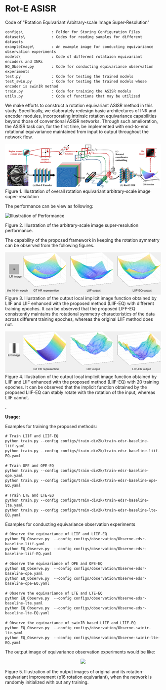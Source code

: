 # Rot-E ASISR
Code of "Rotation Equivariant Arbitrary-scale Image Super-Resolution"  

    configs\             : Folder for Storing Configuration Files
    datasets\            : Codes for reading samples for different datasets
    exampleImage\        : An example image for conducting equivariance observation experiments
    models\              : Code of different rotataion equivariant encoders and INRs
    EQ_Observe.py        : Code for conducting equivariance observation experiments
    test.py              : Code for testing the trained models 
    test_swin.py         : Code for testing the trained models whose encoder is swinIR method 
    train.py             : Code for training the ASISR models
    utils.py             : Code of functions that may be utilized
    
    
We make efforts to construct a rotation equivariant ASISR method in this study. Specifically, we elaborately redesign basic architectures of INR and encoder modules, incorporating intrinsic rotation equivariance capabilities beyond those of conventional ASISR networks. Through such amelioration, the ASISR task can, for the first time, be implemented with end-to-end rotational equivariance maintained from input to output throughout the network flow.

![Illustration of EQ-ASISR](https://github.com/XieQi2015/ImageFolder/blob/master/EQ-ASISR/Fig2.png)
Figure 1. Illustration of overall rotation equivariant arbitrary-scale image super-resolution

The performance can be view as following:

![Illustration of Performance](https://github.com/XieQi2015/ImageFolder/blob/master/EQ-ASISR/all.gif)

Figure 2. Illustration of the arbitrary-scale image super-resolution performance.

The capability of the proposed framework in keeping the rotation symmetry can be observed from the following figures. 

![Illustration of EQ LIIF](https://github.com/XieQi2015/ImageFolder/blob/master/EQ-ASISR/Liif_2_iteration.gif)
Figure 3. Illustration of the output local implicit image function obtained by LIIF and LIIF enhanced with the proposed method (LIIF-EQ) with different training epoches. It can be observed that the proposed LIFF-EQ consistently maintains the rotational symmetry characteristics of the data across different training epoches, whereas the original LIIF method does not.

![Illustration of EQ LIIF](https://github.com/XieQi2015/ImageFolder/blob/master/EQ-ASISR/Liif_rotaion.gif)
Figure 4. Illustration of the output local implicit image function obtained by LIIF and LIIF enhanced with the proposed method (LIIF-EQ) with 20 training epoches. It can be observed that the implicit function obtained by the proposed LIIF-EQ can stably rotate with the rotation of the input, whereas LIIF cannot.



.

**Usage:**    

Examples for training the proposed methods:

    # Train LIIF and LIIF-EQ
    python train.py --config configs/train-div2k/train-edsr-baseline-liif.yaml
    python train.py --config configs/train-div2k/train-edsr-baseline-liif-EQ.yaml

    # Train OPE and OPE-EQ
    python train.py --config configs/train-div2k/train-edsr-baseline-ope.yaml
    python train.py --config configs/train-div2k/train-edsr-baseline-ope-EQ.yaml

    # Train LTE and LTE-EQ
    python train.py --config configs/train-div2k/train-edsr-baseline-lte.yaml
    python train.py --config configs/train-div2k/train-edsr-baseline-lte-EQ.yaml

Examples for conducting equivariance observation experiments

    # Observe the equivariance of LIIF and LIIF-EQ
    python EQ_Observe.py  --config configs/observation/Observe-edsr-baseline-liif.yaml
    python EQ_Observe.py  --config configs/observation/Observe-edsr-baseline-liif-EQ.yaml

    # Observe the equivariance of OPE and OPE-EQ
    python EQ_Observe.py  --config configs/observation/Observe-edsr-baseline-ope.yaml
    python EQ_Observe.py  --config configs/observation/Observe-edsr-baseline-ope-EQ.yaml

    # Observe the equivariance of LTE and LTE-EQ
    python EQ_Observe.py  --config configs/observation/Observe-edsr-baseline-lte.yaml
    python EQ_Observe.py  --config configs/observation/Observe-edsr-baseline-lte-EQ.yaml

    # Observe the equivariance of swinIR based LIIF and LIIF-EQ
    python EQ_Observe.py  --config configs/observation/Observe-swinir-lte.yaml
    python EQ_Observe.py  --config configs/observation/Observe-swinir-lte-EQ.yaml

The output image of equivariance observation experiments would be like:

<p align = "center">  
<img src="https://github.com/XieQi2015/ImageFolder/blob/master/EQ-ASISR/EqExample_lte.png"  width="800" />
</p>

Figure 5. Illustration of the output images of original and its rotation-equivariant improvement (p16 rotation equivariant), when the network is randomly initialized with out any training.

    
